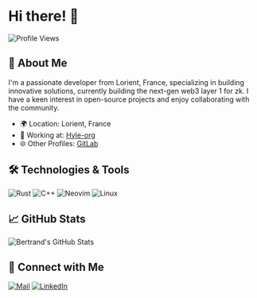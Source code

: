 # Hi there! 👋

![Profile Views](https://komarev.com/ghpvc/?username=BertrandD&color=blue)

## 🚀 About Me

I'm a passionate developer from Lorient, France, specializing in building innovative solutions, currently building the next-gen web3 layer 1 for zk. I have a keen interest in open-source projects and enjoy collaborating with the community.


- 🌍 Location: Lorient, France
- 💼 Working at: [Hyle-org](https://github.com/Hyle-org)
- 🌐 Other Profiles: [GitLab](https://gitlab.com/dinap)

## 🛠️ Technologies & Tools

![Rust](https://img.shields.io/badge/Rust-000000?style=for-the-badge&logo=rust&logoColor=white)
![C++](https://img.shields.io/badge/C++-00599C?style=for-the-badge&logo=cplusplus&logoColor=white)
![Neovim](https://img.shields.io/badge/Neovim-57A143?style=for-the-badge&logo=neovim&logoColor=white)
![Linux](https://img.shields.io/badge/Linux-FCC624?style=for-the-badge&logo=linux&logoColor=black)

## 📈 GitHub Stats

![Bertrand's GitHub Stats](https://github-readme-stats.vercel.app/api?username=BertrandD&show_icons=true&theme=radical)

## 🔗 Connect with Me

[![Mail](https://img.shields.io/badge/Email-D14836?style=for-the-badge&logo=gmail&logoColor=white)](mailto:bertrand.darbon@gmail.com)
[![LinkedIn](https://img.shields.io/badge/LinkedIn-0A66C2?style=for-the-badge&logo=linkedin&logoColor=white)](https://www.linkedin.com/in/bertranddarbon/)
